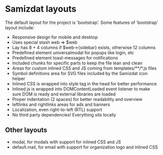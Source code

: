 # Samizdat layouts

The default layout for the project is 'bootstrap'. Some features of 'bootstrap' layout include:

- Responsive design for mobile and desktop
- Uses special stash web => \$web
- Lay has 8 + 4 columns if \$web->{sidebar} exists, otherwise 12 columns
- Predefined element universalmodal for popups like login, etc
- Predefined element toast-messages for notifications
- Included chunks for specific parts to keep the file lean and clean
- Areas for custom inlined CSS and JS coming from templates/**/*.js files
- Symbol definitions area for SVG files included by the Samizdat icon helper
- Inlined CSS is wrapped into style tag in the head for better performance
- Inlined js is wrapped into DOMContentLoaded event listener to make sure DOM is ready and external libraries are loaded
- Proper indentation (2 spaces) for better readability and overview
- leftlinks and rightlinks areas for ads and banners
- Localization, even right-to-left (RTL) support
- No third party dependencies! Everything sits locally

## Other layouts

- modal, for modals with support for inlined CSS and JS
- default.mail, for email with support for organization logo and inlined CSS